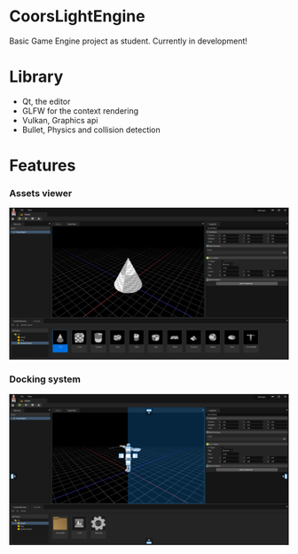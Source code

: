 # CoorsLightEngine

Basic Game Engine project as student.
Currently in development!

# Library
- Qt, the editor
- GLFW for the context rendering
- Vulkan, Graphics api
- Bullet, Physics and collision detection

# Features
### Assets viewer
![alt text](https://github.com/gabrielboisvert/CoorsLightEngine/blob/main/ScreenShot/Capture.PNG)

### Docking system
![alt text](https://github.com/gabrielboisvert/CoorsLightEngine/blob/main/ScreenShot/Capture2.PNG)
